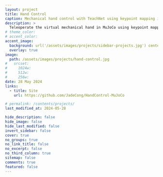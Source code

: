 ```yaml
---
layout: project
title: Hand Control
caption: Mechanical hand control with TeachNet using keypoint mapping in MuJoCo
description: >
  Teleoperate the virtual mechanical hand in MuJoCo using keypoint mapping based on live depth stream of user's hand.
# theme_color:
# accent_color:
accent_image:
  background: url('/assets/images/projects/sidebar-projects.jpg') center/cover
  overlay: true
image:
  path: /assets/images/projects/hand-control.jpg
#   srcset:
#     1024w:
#     512w:
#     256w:
date: 28 May 2024
links:
  - title: Site
    url: https://github.com/JadeCong/HandControl-MuJoCo

# permalink: /contents/projects/
last_modified_at: 2024-05-28

hide_description: false
hide_image: false
hide_last_modified: false
invert_sidebar: false
cover: true
no_groups: true
no_link_title: false
no_excerpt: false
no_third_column: true
sitemap: false
comments: true
featured: false
---
```

